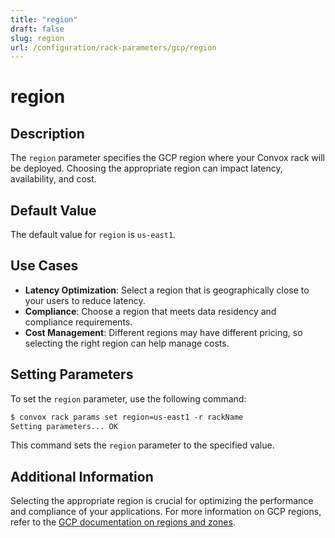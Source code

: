 ```yaml
---
title: "region"
draft: false
slug: region
url: /configuration/rack-parameters/gcp/region
---
```


# region

## Description
The `region` parameter specifies the GCP region where your Convox rack will be deployed. Choosing the appropriate region can impact latency, availability, and cost.

## Default Value
The default value for `region` is `us-east1`.

## Use Cases
- **Latency Optimization**: Select a region that is geographically close to your users to reduce latency.
- **Compliance**: Choose a region that meets data residency and compliance requirements.
- **Cost Management**: Different regions may have different pricing, so selecting the right region can help manage costs.

## Setting Parameters
To set the `region` parameter, use the following command:
```html
$ convox rack params set region=us-east1 -r rackName
Setting parameters... OK
```
This command sets the `region` parameter to the specified value.

## Additional Information
Selecting the appropriate region is crucial for optimizing the performance and compliance of your applications. For more information on GCP regions, refer to the [GCP documentation on regions and zones](https://cloud.google.com/about/locations).
